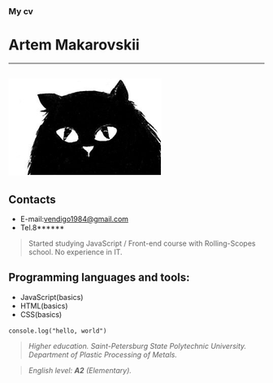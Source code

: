 ### My cv

# Artem Makarovskii
----
![my photo](cat1.png)
----
 
 ## **Contacts**
 * E-mail:vendigo1984@gmail.com
 * Tel.8******

 >Started studying JavaScript / Front-end course with Rolling-Scopes school. No experience in IT.

 ## **Programming languages and tools:**
 * JavaScript(basics)
 * HTML(basics)
 * CSS(basics)

 `console.log("hello, world")`

 >*Higher education. Saint-Petersburg State Polytechnic University. Department of Plastic Processing of Metals.*

 >*English level: **A2** (Elementary).*
 

